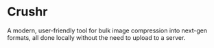 # Crushr

A modern, user-friendly tool for bulk image compression into next-gen formats, all done locally without the need to upload to a server.
